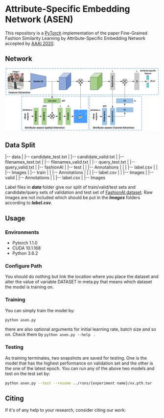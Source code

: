 # Attribute-Specific Embedding Network (ASEN)

This repository is a [PyTorch]( https://pytorch.org/ ) implementation of the paper Fine-Grained Fashion Similarity Learning by Attribute-Specific Embedding Network accepted by [AAAI 2020]( https://aaai.org/Conferences/AAAI-20/ ).

## Network

![ASEN](images/framework.png)

## Data Split

|-- data
    |   |-- candidate_test.txt
    |   |-- candidate_valid.txt
    |   |-- filenames_test.txt
    |   |-- filenames_valid.txt
    |   |-- query_test.txt
    |   |-- query_valid.txt
    |   |-- fashionAI
    |       |-- test
    |       |   |-- Annotations
    |       |   |   |-- label.csv
    |       |   |-- Images
    |       |-- train
    |       |   |-- Annotations
    |       |   |   |-- label.csv
    |       |   |-- Images
    |       |-- valid
    |           |-- Annotations
    |           |   |-- label.csv
    |           |-- Images

Label files in ***data*** folder give our split of train/valid/test sets and candidate/query sets of validation and test set of [FashionAI dataset]( https://tianchi.aliyun.com/competition/entrance/231671/introduction ). Raw images are not included which should be put in the ***Images*** folders according to ***label.csv***. 

## Usage

### Environments

* Pytorch 1.1.0
* CUDA 10.1.168
* Python 3.6.2

### Configure Path

You should do nothing but link the location where you place the dataset and alter the value of variable DATASET in meta.py that means which dataset the model is training on.

### Training

You can simply train the model by:

```sh
python asen.py
```

there are also optional arguments for initial learning rate, batch size and so on. Check them by `python asen.py --help ` .

### Testing

As training terminates, two snapshots are saved for testing. One is the model that has the highest performance on validation set and the other is the one of the latest epoch. You can run any of the above two models and test on the test set by:

```sh
python asen.py --test --resume ../runs/{experiment name}/xx.pth.tar
```

## Citing

If it's of any help to your research, consider citing our work: